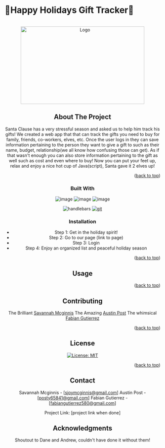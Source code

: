 # 🎅Happy Holidays Gift Tracker🎁
<a name="readme-top"></a>

<!-- PROJECT LOGO -->
<br />
<div align="center">
  <a href="Insert video link">
    <img src= "image" alt="Logo" width="400" height="250">
  </a>

  <!-- <h1 align="center">🎅Happy Holidays Gift Tracker🎁</h1> -->



<!-- ABOUT THE PROJECT -->
## About The Project

Santa Clause has a very stressful season and asked us to help him track his gifts! We created a web app that that can track the gifts you need to buy for family, friends, co-workers, elves, etc. Once the user logs in they can save information pertaining to the person they want to give a gift to such as their name, budget, relationship(we all know how confusing those can get). As if that wasn't enough you can also store information pertaining to the gift as well such as cost and even where to buy! Now you can put your feet up, relax and enjoy a nice hot cup of Java(script), Santa gave it 2 elves up!


<p align="right">(<a href="#readme-top">back to top</a>)</p>



### Built With

![image](https://img.shields.io/badge/HTML5-E34F26?style=for-the-badge&logo=html5&logoColor=white)
![image](https://img.shields.io/badge/CSS3-1572B6?style=for-the-badge&logo=css3&logoColor=white)
![image](https://img.shields.io/badge/JavaScript-323330?style=for-the-badge&logo=javascript&logoColor=F7DF1E)

![handlebars](https://img.shields.io/badge/Handlebars.js-f0772b?style=for-the-badge&logo=handlebarsdotjs&logoColor=black)
[![git](https://img.shields.io/badge/--F05032?logo=git&logoColor=ffffff)](http://git-scm.com/)






### Installation

* Step 1: Get in the holiday spirit!
* Step 2: Go to our page (link to page)
* Step 3: Login
* Step 4: Enjoy an organized list and peaceful holiday season

<p align="right">(<a href="#readme-top">back to top</a>)</p>



<!-- USAGE EXAMPLES -->
## Usage


<p align="right">(<a href="#readme-top">back to top</a>)</p>





<!-- CONTRIBUTING -->
## Contributing

The Brilliant [Savannah Mcginnis](https://github.com/SJoyCoder)
The Amazing [Austin Post](https://github.com/posty65841)
The whimsical [Fabian Gutierrez](https://github.com/Guccierrez)

<p align="right">(<a href="#readme-top">back to top</a>)</p>



<!-- LICENSE -->
## License

[![License: MIT](https://img.shields.io/badge/License-MIT-yellow.svg)](https://opensource.org/licenses/MIT)


<p align="right">(<a href="#readme-top">back to top</a>)</p>



<!-- CONTACT -->
## Contact

Savannah Mcginnis - [sjoymcginnis@gmail.com]
Austin Post - [posty65841@gmail.com]
Fabian Gutierrez - [fabiangutierrez580@gmail.com]




Project Link: [project link when done]






<!-- ACKNOWLEDGMENTS -->
## Acknowledgments
Shoutout to Dane and Andrew, couldn't have done it without them! 
